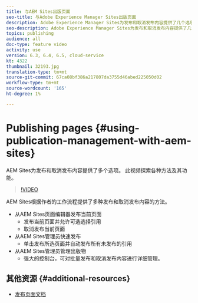 ```yaml
---
title: 与AEM Sites出版页面
seo-title: 与Adobe Experience Manager Sites出版页面
description: Adobe Experience Manager Sites为发布和取消发布内容提供了几个选项。 此视频探索各种方法及其功能。
seo-description: Adobe Experience Manager Sites为发布和取消发布内容提供了几个选项。 此视频探索各种方法及其功能。
topics: publishing
audience: all
doc-type: feature video
activity: use
version: 6.3, 6.4, 6.5, cloud-service
kt: 4322
thumbnail: 32193.jpg
translation-type: tm+mt
source-git-commit: 67ca08bf386a217807da3755d46abed225050d02
workflow-type: tm+mt
source-wordcount: '165'
ht-degree: 1%

---
```



# Publishing pages {#using-publication-management-with-aem-sites}

AEM Sites为发布和取消发布内容提供了多个选项。 此视频探索各种方法及其功能。

>[!VIDEO](https://video.tv.adobe.com/v/32193?quality=12&learn=on)

AEM Sites根据作者的工作流程提供了多种发布和取消发布内容的方法。

* 从AEM Sites页面编辑器发布当前页面
   * 发布当前页面并允许可选选择引用
   * 取消发布当前页面
* 从AEM Sites管理员快速发布
   * 单击发布所选页面并自动发布所有未发布的引用
* 从AEM Sites管理员管理出版物
   * 强大的控制台，可对批量发布和取消发布内容进行详细管理。

## 其他资源 {#additional-resources}

* [发布页面文档](https://docs.adobe.com/content/help/en/experience-manager-65/authoring/authoring/publishing-pages.html)
